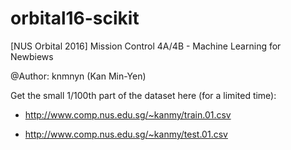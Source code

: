 # orbital16-scikit
[NUS Orbital 2016] Mission Control 4A/4B - Machine Learning for Newbiews

@Author: knmnyn (Kan Min-Yen)

Get the small 1/100th part of the dataset here (for a limited time):

* http://www.comp.nus.edu.sg/~kanmy/train.01.csv

* http://www.comp.nus.edu.sg/~kanmy/test.01.csv

